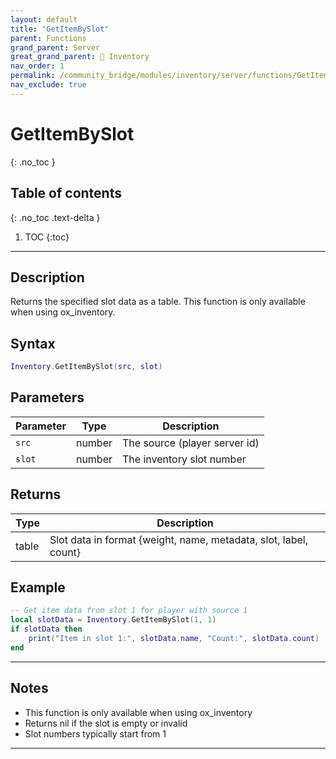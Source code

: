 ```yaml
---
layout: default
title: "GetItemBySlot"
parent: Functions
grand_parent: Server
great_grand_parent: 🎒 Inventory
nav_order: 1
permalink: /community_bridge/modules/inventory/server/functions/GetItemBySlot/
nav_exclude: true
---
```


# GetItemBySlot
{: .no_toc }

## Table of contents
{: .no_toc .text-delta }

1. TOC
{:toc}

---

## Description

Returns the specified slot data as a table. This function is only available when using ox_inventory.

## Syntax

```lua
Inventory.GetItemBySlot(src, slot)
```

## Parameters

| Parameter | Type | Description |
|-----------|------|-------------|
| `src` | number | The source (player server id) |
| `slot` | number | The inventory slot number |

## Returns

| Type | Description |
|------|-------------|
| table | Slot data in format {weight, name, metadata, slot, label, count} |

## Example

```lua
-- Get item data from slot 1 for player with source 1
local slotData = Inventory.GetItemBySlot(1, 1)
if slotData then
    print("Item in slot 1:", slotData.name, "Count:", slotData.count)
end
```

---

## Notes

- This function is only available when using ox_inventory
- Returns nil if the slot is empty or invalid
- Slot numbers typically start from 1

---